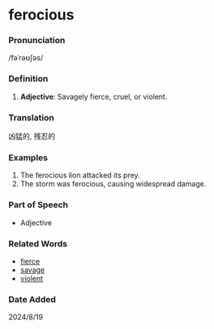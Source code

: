 # ferocious
### Pronunciation
/fəˈrəʊʃəs/
### Definition
1. **Adjective**: Savagely fierce, cruel, or violent.
### Translation
凶猛的, 残忍的
### Examples
1. The ferocious lion attacked its prey.
2. The storm was ferocious, causing widespread damage.
### Part of Speech
- Adjective
### Related Words
- [fierce](fierce.md)
- [savage](savage.md)
- [violent](violent.md)
### Date Added
2024/8/19